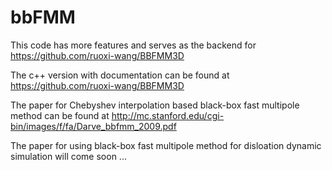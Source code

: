 # bbFMM
This code has more features and serves as the backend for https://github.com/ruoxi-wang/BBFMM3D 

The c++ version with documentation can be found at https://github.com/ruoxi-wang/BBFMM3D

The paper for Chebyshev interpolation based black-box fast multipole method can be found at http://mc.stanford.edu/cgi-bin/images/f/fa/Darve_bbfmm_2009.pdf

The paper for using black-box fast multipole method for disloation dynamic simulation will come soon ...
